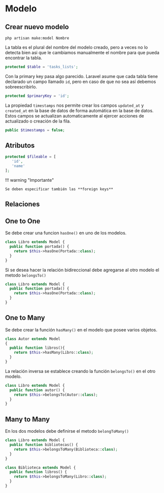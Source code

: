 # Modelo

## Crear nuevo modelo

```
php artisan make:model Nombre
```

La tabla es el plural del nombre del modelo creado, pero a veces no lo detecta bien asi que le cambiamos manualmente el
nombre para que pueda encontrar la tabla.

```php
protected $table = 'tasks_lists';
```

Con la primary key pasa algo parecido. Laravel asume que cada tabla tiene declarado un campo llamado `id`, pero en caso
de que no sea así debemos sobreescribirlo.

```php
protected $primaryKey = 'id';
```

La propiedad `timestamps` nos permite crear los campos `updated_at` y `created_at` en la base de datos de forma
automática en la base de datos.
Estos campos se actualizan automaticamente al ejercer acciones de actualizado o creación de la fila.

```php
public $timestamps = false;
```

## Atributos

```php
protected $fileable = [
   'id',
   'name'
];
```

!!! warning "Importante"

    Se deben especificar también las **foreign keys**

## Relaciones

## One to One

Se debe crear una funcion `hasOne()` en uno de los modelos.

```php
class Libro extends Model {
  public function portada() {
    return $this->hasOne(Portada::class);
  }
}
```

Si se desea hacer la relación bidireccional debe agregarse al otro modelo el metodo `belongsTo()`

```php
class Libro extends Model {
  public function portada() {
    return $this->hasOne(Portada::class);
  }
}
```

## One to Many

Se debe crear la función `hasMany()` en el modelo que posee varios objetos.

```php
class Autor extends Model
{
  public function libros(){
    return $this->hasMany(Libro::class);
  }
}
```

La relación inversa se establece creando la función `belongsTo()` en el otro modelo.

```php
class Libro extends Model {
  public function autor() {
    return $this->belongsTo(Autor::class);
  }
}
```

## Many to Many

En los dos modelos debe definirse el metodo `belongToMany()`

```php
class Libro extends Model {
  public function bibliotecas() {
    return $this->belongsToMany(Biblioteca::class);
  }
}
```

```php
class Biblioteca extends Model {
  public function libros() {
    return $this->belongsToMany(Libro::class);
  }
}
```